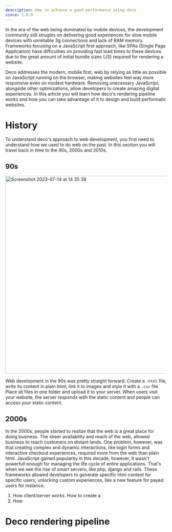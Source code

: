 ```yaml
---
description: How to achieve a good performance using deco
since: 1.0.0
---
```


In the era of the web being dominated by mobile devices, the development community still strugles on delivering good experiences for slow mobile devices with unreliable 3g connections and lack of RAM memory. Frameworks focusing on a JavaScript first approach, like SPAs (Single Page Application) have difficulties on providing fast load times to these devices due to the great amount of initial bundle sizes (JS) required for rendering a website. 

Deco addresses the modern, mobile first, web by relying as little as possible on JavaScript running on the browser, making websites feel way more responsive even on modest hardware. Removing unecessary JavaScript, alongside other optimizations, allow developers to create amazing digital experiences. In this article you will learn how deco's rendering pipeline works and how you can take advantage of it to design and build performatic websites.

# History

To understand deco's approach to web development, you first need to understand how we used to do web on the past. In this section you will travel back in time to the 90s, 2000s and 2010s. 

## 90s
<img width="618" alt="Screenshot 2023-07-14 at 14 35 38" src="https://github.com/deco-sites/starting/assets/1753396/ca8917e9-7f18-498e-b1e8-7b2936b49bae">

Web development in the 90s was pretty straight forward. Create a `.html` file, write its content in plain html, link it to images and style it with a `.css` file. Place all files in one folder and upload it to your server. When users visit your website, the server responds with the static content and people can access your static content. 

## 2000s
In the 2000s, people started to realize that the web is a great place for doing business. The sheer availability and reach of the web, allowed business to reach customers on distant lands. One problem, however, was that creating complex and dynamic interactions, like login forms and interactive checkout experiences, required more from the web than plain html. JavaScript gained popularity in this decade, however, it wasn't powerfull enough for managing the life cycle of entire applications. That's when we see the rise of smart servers, like php, django and rails. 
These frameworks allowed developers to generate specific html content for specific users, unlocking custom experiences, like a new feature for payed users for instance. 

1. How client/server works. How to create a 
2. How 

# Deco rendering pipeline
